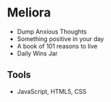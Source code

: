 # Meliora
- Dump Anxious Thoughts
- Something positive in your day
- A book of 101 reasons to live
- Daily Wins Jar

## Tools
- JavaScript, HTML5, CSS
